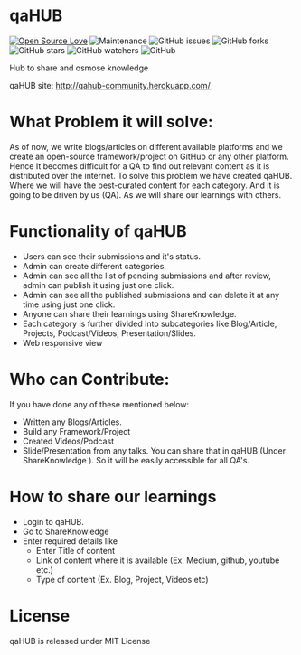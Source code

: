 # qaHUB
[![Open Source Love](https://badges.frapsoft.com/os/v1/open-source.svg?v=103)](https://github.com/ellerbrock/open-source-badges/) <img alt="Maintenance" src="https://img.shields.io/maintenance/yes/2019"> <img alt="GitHub issues" src="https://img.shields.io/github/issues/amartanwar42/qaHUB"> <img alt="GitHub forks" src="https://img.shields.io/github/forks/amartanwar42/qahub?style=flat-square"> <img alt="GitHub stars" src="https://img.shields.io/github/stars/amartanwar42/qahub"> <img alt="GitHub watchers" src="https://img.shields.io/github/watchers/amartanwar42/qahub"> <img alt="GitHub" src="https://img.shields.io/github/license/amartanwar42/qahub?style=flat-square">

Hub to share and osmose knowledge

qaHUB site: http://qahub-community.herokuapp.com/ 

# What Problem it will solve:
As of now, we write blogs/articles on different available platforms and we create an open-source framework/project on GitHub or any other platform. Hence It becomes difficult for a QA to find out relevant content as it is distributed over the internet.
To solve this problem we have created qaHUB. Where we will have the best-curated content for each category. And it is going to be driven by us (QA). As we will share our learnings with others. 

# Functionality of qaHUB
* Users can see their submissions and it's status.
* Admin can create different categories.
* Admin can see all the list of pending submissions and after review, admin can publish it using just one click.
* Admin can see all the published submissions and can delete it at any time using just one click.
* Anyone can share their learnings using ShareKnowledge.
* Each category is further divided into subcategories like Blog/Article, Projects, Podcast/Videos, Presentation/Slides.
* Web responsive view

# Who can Contribute:
If you have done any of these mentioned below:
* Written any Blogs/Articles.
* Build any Framework/Project
* Created Videos/Podcast
* Slide/Presentation from any talks.
You can share that in qaHUB (Under ShareKnowledge ). So it will be easily accessible for all QA's.


# How to share our learnings
* Login to qaHUB.
* Go to ShareKnowledge
* Enter required details like
  * Enter Title of content
  * Link of content where it is available (Ex. Medium, github, youtube etc.)
  * Type of content (Ex. Blog, Project, Videos etc)


# License
qaHUB is released under MIT License
